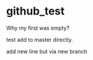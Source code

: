 # github_test

Why my first was empty?

test add to master directly.

add new line but via new branch
